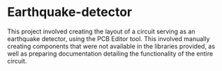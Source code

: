 # Earthquake-detector
This project involved creating the layout of a circuit serving as an 
earthquake detector, using the PCB Editor tool. This involved manually creating 
components that were not available in the libraries provided, as well as preparing 
documentation detailing the functionality of the entire circuit.
